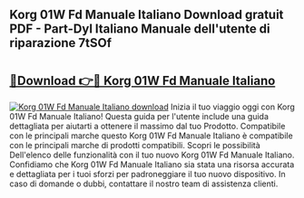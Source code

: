 ## Korg 01W Fd Manuale Italiano Download gratuit PDF - Part-Dyl Italiano Manuale dell'utente di riparazione 7tSOf

# <h2><a href="http://dfe2rpo.blite.top/?on=Korg+01W+Fd+Manuale+Italiano">🔗Download 👉🔴 Korg 01W Fd Manuale Italiano</a></h2>

[![Korg 01W Fd Manuale Italiano download](https://i.imgur.com/lujVjoI.png)](http://dfe2rpo.blite.top/?on=Korg+01W+Fd+Manuale+Italiano)
Inizia il tuo viaggio oggi con Korg 01W Fd Manuale Italiano! Questa guida per l'utente include una guida dettagliata per aiutarti a ottenere il massimo dal tuo Prodotto. Compatibile con le principali marche questo Korg 01W Fd Manuale Italiano è compatibile con le principali marche di prodotti compatibili. Scopri le possibilità Dell'elenco delle funzionalità con il tuo nuovo Korg 01W Fd Manuale Italiano. Confidiamo che Korg 01W Fd Manuale Italiano sia stata una risorsa accurata e dettagliata per i tuoi sforzi per padroneggiare il tuo nuovo dispositivo. In caso di domande o dubbi, contattare il nostro team di assistenza clienti.
